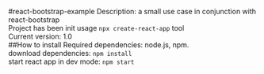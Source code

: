 #react-bootstrap-example
Description: a small use case in conjunction with react-bootstrap <br>
Project has been init usage `npx create-react-app` tool <br>
Current version: 1.0 <br>
##How to install
Required dependencies: node.js, npm. <br>
download dependencies: `npm install` <br>
start react app in dev mode: `npm start`